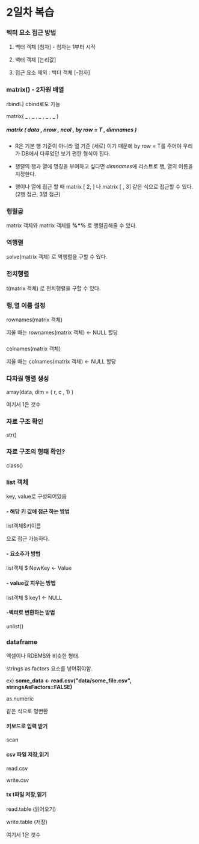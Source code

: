# 2일차 복습



### 벡터 요소 접근 방법



1. 백터 객체 [첨자] - 첨자는 1부터 시작

2. 백터 객체 [논리값]

3. 접근 요소 제외 : 백터 객체 [-첨자]





### matrix() - 2차원 배열 



rbind나 cbind로도 가능



matrix( _ , _ , _ ,  _  , _ )

##### matrix ( data , nrow , ncol , by row = T ,  dimnames )



- R은 기본 행 기준이 아니라 열 기준 (세로) 이기 때문에 by row =  T를 주어야 우리가 DB에서 다루었던 보기 편한 형식이 된다. 

- 행렬의 행과 열에 명칭을 부여하고 싶다면 *dimnames*에 리스트로 행, 열의 이름을 지정한다.
- 행이나 열에 접근 할 때 matrix [ 2, ] 나 matrix [ , 3] 같은 식으로 접근할 수 있다. (2행 접근, 3열 접근)



### 행렬곱

matrix 객체와 matrix 객체를 **%*%** 로 행렬곱해줄 수 있다.



### 역행렬

solve(matrix 객체) 로 역행렬을 구할 수 있다.



### 전치행렬

t(matrix 객체) 로 전치행렬을 구할 수 있다.







### 행,열 이름 설정

rownames(matrix 객체)

지울 때는 rownames(matrix 객체)  <- NULL 할당

### 

colnames(matrix 객체) 

지울 때는 colnames(matrix 객체)  <- NULL 할당





### 다차원 행렬 생성

array(data, dim = ( r, c , 1) )

여기서 1은 갯수 



### 자료 구조 확인

str()



### 자료 구조의 형태 확인?

class()



### list 객체

key, value로 구성되어있음



#### - 해당 키 값에 접근 하는 방법

list객체$키이름 

으로 접근 가능하다.



#### - 요소추가 방법 

list객체 $ NewKey <- Value



#### - value값 지우는 방법

list객체 $ key1 <- NULL



#### -벡터로 변환하는 방법

unlist()







### dataframe

엑셀이나 RDBMS와 비슷한 형태.



strings as factors 요소를 넣어줘야함.

ex) **some_data <- read.csv("data/some_file.csv", stringsAsFactors=FALSE)**



as.numeric

같은 식으로 형변환





#### 키보드로 입력 받기

scan 



#### csv 파일 저장,읽기

read.csv

write.csv



#### tx t파일 저장,읽기

read.table (읽어오기)

write.table (저장)







여기서 1은 갯수 